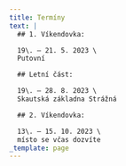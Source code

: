 ```yaml
---
title: Termíny
text: |
  ## 1. Víkendovka: 

  19\. – 21. 5. 2023 \
  Putovní

  ## Letní část: 

  19\. – 28. 8. 2023 \
  Skautská základna Strážná

  ## 2. Víkendovka:

  13\. – 15. 10. 2023 \
  místo se včas dozvíte
_template: page
---
```


